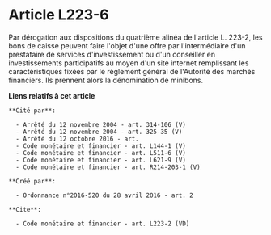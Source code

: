 # Article L223-6

Par dérogation aux dispositions du quatrième alinéa de l'article L. 223-2, les bons de caisse peuvent faire l'objet d'une
offre par l'intermédiaire d'un prestataire de services d'investissement ou d'un conseiller en investissements participatifs
au moyen d'un site internet remplissant les caractéristiques fixées par le règlement général de l'Autorité des marchés
financiers. Ils prennent alors la dénomination de minibons.

**Liens relatifs à cet article**

	**Cité par**:

	  - Arrêté du 12 novembre 2004 - art. 314-106 (V)
	  - Arrêté du 12 novembre 2004 - art. 325-35 (V)
	  - Arrêté du 12 octobre 2016 - art.
	  - Code monétaire et financier - art. L144-1 (V)
	  - Code monétaire et financier - art. L511-6 (V)
	  - Code monétaire et financier - art. L621-9 (V)
	  - Code monétaire et financier - art. R214-203-1 (V)

	**Créé par**:

	  - Ordonnance n°2016-520 du 28 avril 2016 - art. 2

	**Cite**:

	  - Code monétaire et financier - art. L223-2 (VD)
